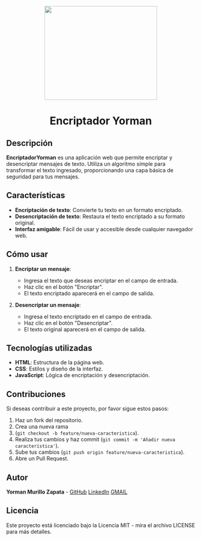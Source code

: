 <p align="center">
   <img src="https://github.com/user-attachments/assets/6f8fa3b6-6bc7-4f9c-8e38-7abd684d58b2"width="300" height="250">
   </p>
<h1 align="center"> Encriptador Yorman </h1>


## Descripción
**EncriptadorYorman** es una aplicación web que permite encriptar y desencriptar mensajes de texto. Utiliza un algoritmo simple para transformar el texto ingresado, proporcionando una capa básica de seguridad para tus mensajes.

## Características
- **Encriptación de texto**: Convierte tu texto en un formato encriptado.
- **Desencriptación de texto**: Restaura el texto encriptado a su formato original.
- **Interfaz amigable**: Fácil de usar y accesible desde cualquier navegador web.

## Cómo usar
1. **Encriptar un mensaje**:
   - Ingresa el texto que deseas encriptar en el campo de entrada.
   - Haz clic en el botón "Encriptar".
   - El texto encriptado aparecerá en el campo de salida.

2. **Desencriptar un mensaje**:
   - Ingresa el texto encriptado en el campo de entrada.
   - Haz clic en el botón "Desencriptar".
   - El texto original aparecerá en el campo de salida.

## Tecnologías utilizadas
- **HTML**: Estructura de la página web.
- **CSS**: Estilos y diseño de la interfaz.
- **JavaScript**: Lógica de encriptación y desencriptación.

## Contribuciones
Si deseas contribuir a este proyecto, por favor sigue estos pasos:
1. Haz un fork del repositorio.
2. Crea una nueva rama
3. (`git checkout -b feature/nueva-caracteristica`).
4. Realiza tus cambios y haz commit (`git commit -m 'Añadir nueva característica'`).
5. Sube tus cambios (`git push origin feature/nueva-caracteristica`).
6. Abre un Pull Request.

## Autor
**Yorman Murillo Zapata** - [GitHub](https://github.com/YZMURILLO/)
[LinkedIn](https://www.linkedin.com/in/yorman-murillo-zapata-762143275/)
[GMAIL](yormanmurillozapata@gmail.com)


## Licencia
Este proyecto está licenciado bajo la Licencia MIT - mira el archivo LICENSE para más detalles.
